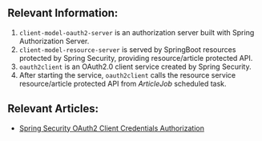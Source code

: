 ## Relevant Information:

1. `client-model-oauth2-server` is an authorization server built with Spring Authorization Server.<br>
2. `client-model-resource-server` is served by SpringBoot resources protected by Spring Security, providing
   resource/article protected API.<br>
3. `oauth2client` is an OAuth2.0 client service created by Spring Security.<br>
4. After starting the service, `oauth2client` calls the resource service resource/article protected API from 
   *ArticleJob* scheduled task.

## Relevant Articles:

- [Spring Security OAuth2 Client Credentials Authorization](https://relive27.github.io/blog/oauth2-client-model)
